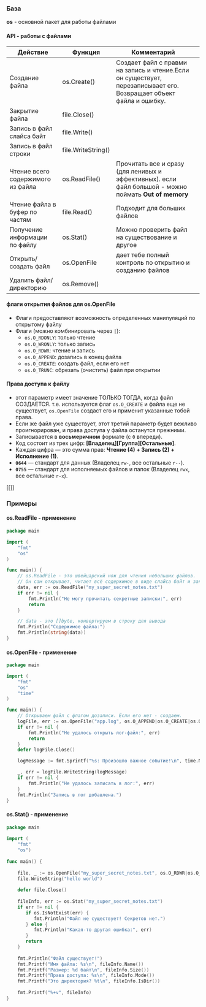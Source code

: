 
### База
**os** - основной пакет для работы файлами

#### API - работы с файлами

| Действие                          | Функция            | Комментарий                                                                                                        |     |
| --------------------------------- | ------------------ | ------------------------------------------------------------------------------------------------------------------ | --- |
| Создание файла                    | os.Create()        | Создает файл с правми на запись и чтение.Если он существует, перезаписывает его. Возвращает объект файла и ошибку. |     |
| Закрытие файла                    | file.Close()       |                                                                                                                    |     |
| Запись в файл слайса байт         | file.Write()       |                                                                                                                    |     |
| Запись в файл строки              | file.WriteString() |                                                                                                                    |     |
| Чтение всего содержимого из файла | os.ReadFile()      | Прочитать все и сразу (для ленивых и эффективных). если файл большой  - можно поймать **Out of memory**            |     |
| Чтение файла в буфер по частям    | file.Read()        | Подходит для больших файлов                                                                                        |     |
| Получение информации по файлу     | os.Stat()          | Можно проверить файл на существование и другое                                                                     |     |
| Открыть/создать файл              | os.OpenFile        | дает тебе полный контроль по открытию и созданию файлов                                                            |     |
| Удалить файл/директорию           | os.Remove()        |                                                                                                                    |     |

#### флаги открытия файлов для os.OpenFile
- Флаги предоставляют возможность определенных манипуляций по открытому файлу
- Флаги (можно комбинировать через `|`):
	- `os.O_RDONLY`: только чтение
	- `os.O_WRONLY`: только запись
	- `os.O_RDWR`: чтение и запись
	- `os.O_APPEND`: дозапись в конец файла
	- `os.O_CREATE`: создать файл, если его нет
	- `os.O_TRUNC`: обрезать (очистить) файл при открытии

#### Права доступа к файлу
- этот параметр имеет значение ТОЛЬКО ТОГДА, когда файл СОЗДАЕТСЯ. т.е. используется флаг `os.O_CREATE` и файла еще не существует, `os.OpenFile` создаст его и применит указанные тобой права. 
- Если же файл уже существует, этот третий параметр будет вежливо проигнорирован, и права доступа у файла останутся прежними.
- Записывается в **восьмеричном** формате (с `0` впереди).
- Код состоит из трех цифр: **[Владелец][Группа][Остальные]**.
- Каждая цифра — это сумма прав: **Чтение (4) + Запись (2) + Исполнение (1)**.
- **`0644`** — стандарт для данных (Владелец `rw-`, все остальные `r--`).
- **`0755`** — стандарт для исполняемых файлов и папок (Владелец `rwx`, все остальные `r-x`).

[[]]

### Примеры

#### os.ReadFile - применение
```go
package main

import (
	"fmt"
	"os"
)

func main() {
	// os.ReadFile - это швейцарский нож для чтения небольших файлов.
	// Он сам открывает, читает всё содержимое в виде слайса байт и закрывает файл.
	data, err := os.ReadFile("my_super_secret_notes.txt")
	if err != nil {
		fmt.Println("Не могу прочитать секретные записки:", err)
		return
	}

	// data - это []byte, конвертируем в строку для вывода
	fmt.Println("Содержимое файла:")
	fmt.Println(string(data))
}
```


#### os.OpenFile - применение
```go
package main

import (
    "fmt"
    "os"
    "time"
)

func main() {
    // Открываем файл с флагом дозаписи. Если его нет - создаем.
    logFile, err := os.OpenFile("app.log", os.O_APPEND|os.O_CREATE|os.O_WRONLY, 0666)
    if err != nil {
        fmt.Println("Не удалось открыть лог-файл:", err)
        return
    }
    defer logFile.Close()

    logMessage := fmt.Sprintf("%s: Произошло важное событие!\n", time.Now().Format(time.RFC3339))

    _, err = logFile.WriteString(logMessage)
    if err != nil {
        fmt.Println("Не удалось записать в лог:", err)
    }
	fmt.Println("Запись в лог добавлена.")
}
```

#### os.Stat() - применение
```go
package main  
  
import (  
    "fmt"  
    "os")  
  
func main() {  
  
    file, _ := os.OpenFile("my_super_secret_notes.txt", os.O_RDWR|os.O_CREATE, 0666)  
    file.WriteString("hello world")  
  
    defer file.Close()  
  
    fileInfo, err := os.Stat("my_super_secret_notes.txt")  
    if err != nil {  
       if os.IsNotExist(err) {  
          fmt.Println("Файл не существует! Секретов нет.")  
       } else {  
          fmt.Println("Какая-то другая ошибка:", err)  
       }  
       return  
    }  
  
    fmt.Println("Файл существует!")  
    fmt.Printf("Имя файла: %s\n", fileInfo.Name())  
    fmt.Printf("Размер: %d байт\n", fileInfo.Size())  
    fmt.Printf("Права доступа: %s\n", fileInfo.Mode())  
    fmt.Printf("Это директория? %t\n", fileInfo.IsDir())  
  
    fmt.Printf("%+v", fileInfo)  
}
```
